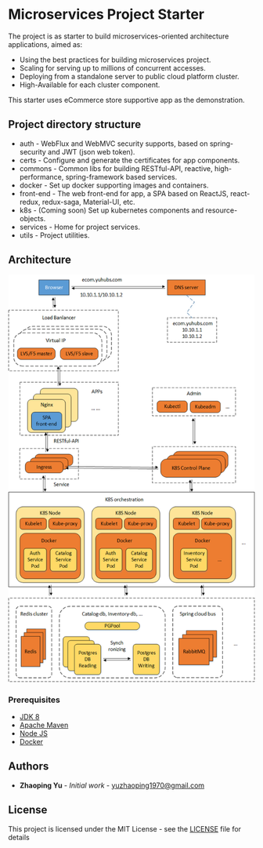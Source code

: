# Microservices Project Starter

The project is as starter to build microservices-oriented architecture applications, aimed as:
* Using the best practices for building microservices project.
* Scaling for serving up to millions of concurrent accesses.
* Deploying from a standalone server to public cloud platform cluster.
* High-Available for each cluster component.

This starter uses eCommerce store supportive app as the demonstration.

## Project directory structure

* auth - WebFlux and WebMVC security supports, based on spring-security and JWT (json web token).
* certs - Configure and generate the certificates for app components.
* commons - Common libs for building RESTful-API, reactive, high-performance, spring-framework based services.
* docker - Set up docker supporting images and containers.
* front-end - The web front-end for app, a SPA based on ReactJS, react-redux, redux-saga, Material-UI, etc.
* k8s - (Coming soon) Set up kubernetes components and resource-objects.
* services - Home for project services.
* utils - Project utilities.

## Architecture

![](ms-architecture.png)

### Prerequisites

* [JDK 8](https://www.oracle.com/java/technologies/javase-jdk8-downloads.html)
* [Apache Maven](https://maven.apache.org/)
* [Node JS](https://nodejs.org/en/download/)
* [Docker](https://docs.docker.com/engine/install/)

## Authors

* **Zhaoping Yu** - *Initial work* - yuzhaoping1970@gmail.com

## License

This project is licensed under the MIT License - see the [LICENSE](LICENSE) file for details
